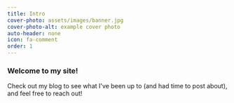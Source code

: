 ```yaml
---
title: Intro
cover-photo: assets/images/banner.jpg
cover-photo-alt: example cover photo
auto-header: none
icon: fa-comment
order: 1
---
```

### Welcome to my site!
Check out my blog to see what I've been up to (and had time to post about), and feel free to reach out!

<!-- 
<footer>
  <a href="#portfolio" class="button scrolly">Magna Aliquam</a>
</footer>
 -->